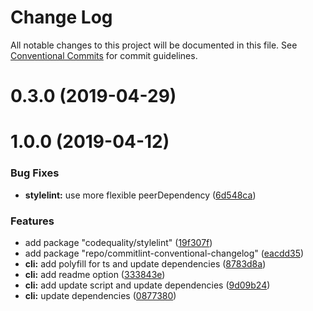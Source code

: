 # Change Log

All notable changes to this project will be documented in this file.
See [Conventional Commits](https://conventionalcommits.org) for commit guidelines.

# 0.3.0 (2019-04-29)



# 1.0.0 (2019-04-12)


### Bug Fixes

* **stylelint:** use more flexible peerDependency ([6d548ca](https://github.com/namics/frontend-defaults/commit/6d548ca))


### Features

* add package "codequality/stylelint" ([19f307f](https://github.com/namics/frontend-defaults/commit/19f307f))
* add package "repo/commitlint-conventional-changelog" ([eacdd35](https://github.com/namics/frontend-defaults/commit/eacdd35))
* **cli:** add polyfill for ts and update dependencies ([8783d8a](https://github.com/namics/frontend-defaults/commit/8783d8a))
* **cli:** add readme option ([333843e](https://github.com/namics/frontend-defaults/commit/333843e))
* **cli:** add update script and update dependencies ([9d09b24](https://github.com/namics/frontend-defaults/commit/9d09b24))
* **cli:** update dependencies ([0877380](https://github.com/namics/frontend-defaults/commit/0877380))
